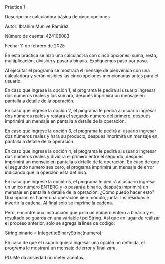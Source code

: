 Práctica 1

Descripción: calculadora básica de cinco opciones

Autor: Ibrahim Munive Ramírez

Número de cuenta: 424106083

Fecha: 11 de febrero de 2025

En esta práctica se hizo una calculadora con cinco opciones; suma, resta, multiplicación, división y pasar a binario.
Expliquemos paso por paso. 


Al ejecutar el programa se mostrará el mensaje de bienvenida con una calculadora y serán visibles las cinco opciones 
mencionadas antes para el usuario. 

En caso que ingrese la opción 1, el programa le pedirá al usuario ingresar dos números reales y los sumará, después
imprimirá un mensaje en pantalla a detalle de la operación.

En caso que ingrese la opción 2, el programa le pedirá al usuario ingresar dos números reales y restará el segundo número
del primero, después imprimirá un mensaje en pantalla a detalle de la operación.

En caso que ingrese la opción 3, el programa le pedirá al usuario ingresar dos números reales y hara su producto, después
imprimirá un mensaje en pantalla a detalle de la operación.

En caso que ingrese la opción 4, el programa le pedirá al usuario ingresar dos números reales y dividira el primero entre
el segundo, después imprimirá un mensaje en pantalla a detalle de la operación. En caso de que el segundo número sea cero,
el programa imprimirá un mensaje de error indicando que la operción esta definida.  

En caso que ingrese la opción 5, el programa le pedirá al usuario ingresar un unico número ENTERO y lo pasará a binario,
después imprimirá un mensaje en pantalla a detalle de la operación. ¿Cómo puedo hacer esto? Una opción es hacer una operación 
de n módulo, juntar los residuos e invertir la cadena. Al final solo se imprime la cadena.

Pero, encontré una instrucción que pasa un número entero a binario y el resultado se guarda en una
variable tipo String. Así que en lugar de realizar el proceso anterior, solo se agrega la linea de codigo: 

String binario = Integer.toBinaryString(numero); 


En caso de que el usuario quiera ingresar una opción no definida, el programa le mostrará un mensaje de error y finalizara. 


PD. Me da ansiedad no meter acentos.
